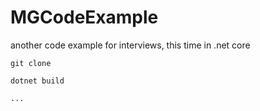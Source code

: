 # MGCodeExample
another code example for interviews, this time in .net core

```
git clone 

dotnet build

...
```
